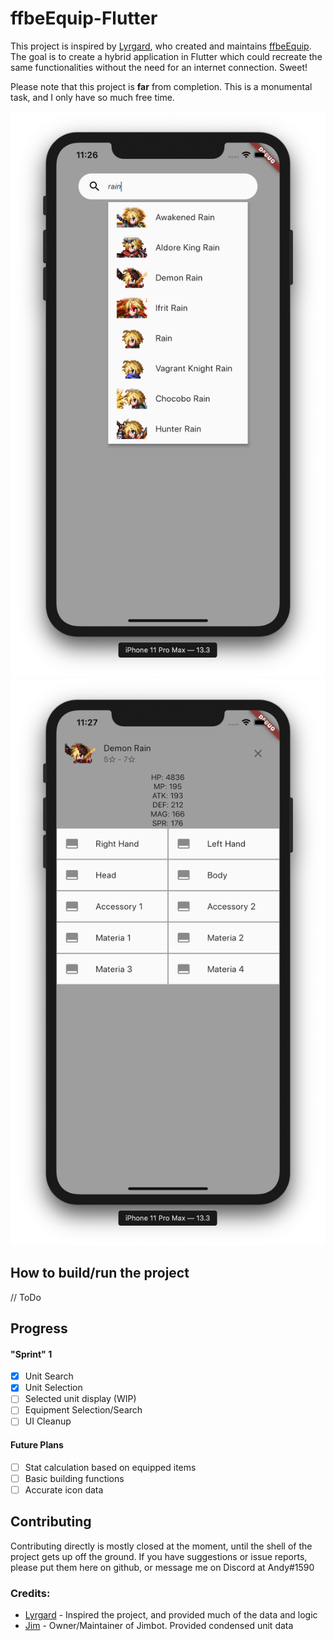 # ffbeEquip-Flutter

This project is inspired by [Lyrgard][1], who created and maintains [ffbeEquip][2]. The goal is to create a hybrid application in Flutter which could recreate the same functionalities without the need for an internet connection. Sweet!

Please note that this project is **far** from completion. This is a monumental task, and I only have so much free time.

![Unit Search]
![Unit Selected]

## How to build/run the project

// ToDo

## Progress

#### "Sprint" 1

- [x] Unit Search
- [x] Unit Selection
- [ ] Selected unit display (WIP)
- [ ] Equipment Selection/Search
- [ ] UI Cleanup

#### Future Plans

- [ ] Stat calculation based on equipped items
- [ ] Basic building functions
- [ ] Accurate icon data

## Contributing

Contributing directly is mostly closed at the moment, until the shell of the project gets up off the ground. If you have suggestions or issue reports, please put them here on github, or message me on Discord at Andy#1590

### Credits:

* [Lyrgard][1] - Inspired the project, and provided much of the data and logic
* [Jim][3] - Owner/Maintainer of Jimbot. Provided condensed unit data

[1]: https://github.com/lyrgard/
[2]: https://github.com/lyrgard/ffbeEquip
[3]: https://github.com/BlunterMonk/

[Unit Search]: https://raw.githubusercontent.com/akrotchko/ffbeEquip-flutter/master/assets/images/readme/unitSearch.png
[Unit Selected]: https://raw.githubusercontent.com/akrotchko/ffbeEquip-flutter/master/assets/images/readme/unitSelected.png
